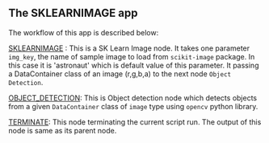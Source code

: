 ## The SKLEARNIMAGE app

The workflow of this app is described below:

[SKLEARNIMAGE](https://github.com/flojoy-io/nodes/blob/main/GENERATORS/SAMPLE_IMAGES/SKLEARN_IMAGE/SKLEARNIMAGE.py) : This is a SK Learn Image node. It takes one parameter  `img_key`, the name of sample image to load from `scikit-image` package. In this case it is 'astronaut' which is default value of this parameter. It passing a DataContainer class of an image (r,g,b,a) to the next node `Object Detection`.

[OBJECT_DETECTION](https://github.com/flojoy-io/nodes/blob/main/AI_ML/OBJECT_DETECTION/OBJECT_DETECTION.py): This is Object detection node which detects objects from a given `DataContainer` class of `image` type using `opencv` python library.

[TERMINATE](https://github.com/flojoy-io/nodes/blob/main/LOGIC_GATES/TERMINATORS/END/END.py): This node terminating the current script run. The output of this node is same as its parent node.

